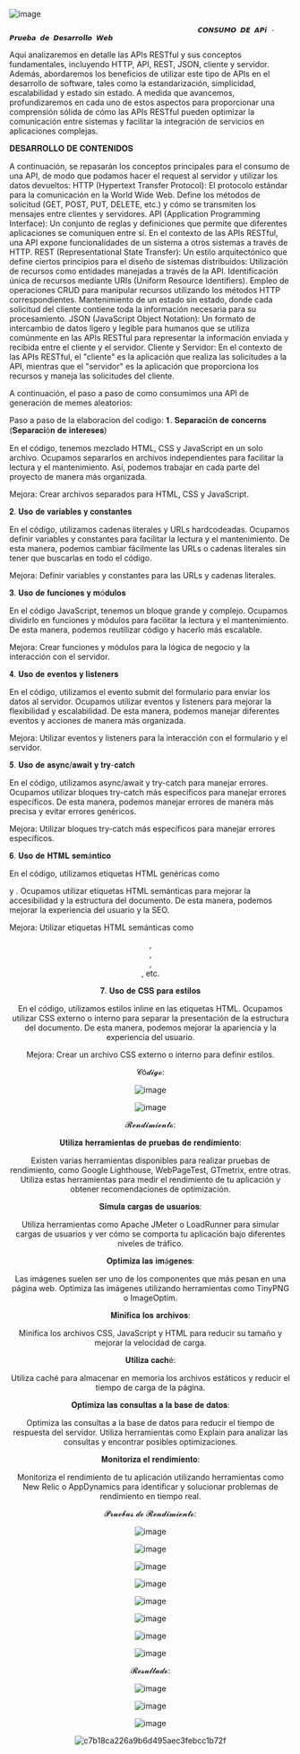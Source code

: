 ![image](https://github.com/AlejoQuiroz08/PruebaDesarrolloWeb/assets/150806786/33dcfb9d-b3ba-4694-9884-dacb6c4f244b)
            
                                                   𝘾𝙊𝙉𝙎𝙐𝙈𝙊 𝘿𝙀 𝘼𝙋𝙞 - 𝙋𝙧𝙪𝙚𝙗𝙖 𝙙𝙚 𝘿𝙚𝙨𝙖𝙧𝙧𝙤𝙡𝙡𝙤 𝙒𝙚𝙗

Aqui analizaremos en detalle las APIs RESTful y sus conceptos fundamentales, incluyendo HTTP, API, REST, JSON, cliente y servidor. Además, abordaremos los beneficios de utilizar este tipo de APIs en el desarrollo de software, tales como la estandarización, simplicidad, escalabilidad y estado sin estado. A medida que avancemos, profundizaremos en cada uno de estos aspectos para proporcionar una comprensión sólida de cómo las APIs RESTful pueden optimizar la comunicación entre sistemas y facilitar la integración de servicios en aplicaciones complejas.

𝐃𝐄𝐒𝐀𝐑𝐑𝐎𝐋𝐋𝐎 𝐃𝐄 𝐂𝐎𝐍𝐓𝐄𝐍𝐈𝐃𝐎𝐒

A continuación, se repasarán los conceptos principales para el consumo de una API, de modo que podamos hacer el request al servidor y utilizar los datos devueltos: 
HTTP (Hypertext Transfer Protocol): El protocolo estándar para la comunicación en la World Wide Web. Define los métodos de solicitud (GET, POST, PUT, DELETE, etc.) y cómo se transmiten los mensajes entre clientes y servidores.
API (Application Programming Interface): Un conjunto de reglas y definiciones que permite que diferentes aplicaciones se comuniquen entre sí. En el contexto de las APIs RESTful, una API expone funcionalidades de un sistema a otros sistemas a través de HTTP. REST (Representational State Transfer): Un estilo arquitectónico que define ciertos principios para el diseño de sistemas distribuidos: Utilización de recursos como entidades manejadas a través de la API. Identificación única de recursos mediante URIs (Uniform Resource Identifiers). Empleo de operaciones CRUD para manipular recursos utilizando los métodos HTTP correspondientes.
Mantenimiento de un estado sin estado, donde cada solicitud del cliente contiene toda la información necesaria para su procesamiento. JSON (JavaScript Object Notation): Un formato de intercambio de datos ligero y legible para humanos que se utiliza comúnmente en las APIs RESTful para representar la información enviada y recibida entre el cliente y el servidor. Cliente y Servidor: En el contexto de las APIs RESTful, el "cliente" es la aplicación que realiza las solicitudes a la API, mientras que el "servidor" es la aplicación que proporciona los recursos y maneja las solicitudes del cliente.

A continuación, el paso a paso de como consumimos una API de generación de memes aleatorios: 

Paso a paso de la elaboracion del codigo:
𝟏. 𝐒𝐞𝐩𝐚𝐫𝐚𝐜𝐢ó𝐧 𝐝𝐞 𝐜𝐨𝐧𝐜𝐞𝐫𝐧𝐬 (𝐒𝐞𝐩𝐚𝐫𝐚𝐜𝐢ó𝐧 𝐝𝐞 𝐢𝐧𝐭𝐞𝐫𝐞𝐬𝐞𝐬)

En el código, tenemos mezclado HTML, CSS y JavaScript en un solo archivo. Ocupamos separarlos en archivos independientes para facilitar la lectura y el mantenimiento. Así, podemos trabajar en cada parte del proyecto de manera más organizada.

Mejora: Crear archivos separados para HTML, CSS y JavaScript.

𝟐. 𝐔𝐬𝐨 𝐝𝐞 𝐯𝐚𝐫𝐢𝐚𝐛𝐥𝐞𝐬 𝐲 𝐜𝐨𝐧𝐬𝐭𝐚𝐧𝐭𝐞𝐬

En el código, utilizamos cadenas literales y URLs hardcodeadas. Ocupamos definir variables y constantes para facilitar la lectura y el mantenimiento. De esta manera, podemos cambiar fácilmente las URLs o cadenas literales sin tener que buscarlas en todo el código.

Mejora: Definir variables y constantes para las URLs y cadenas literales.

𝟑. 𝐔𝐬𝐨 𝐝𝐞 𝐟𝐮𝐧𝐜𝐢𝐨𝐧𝐞𝐬 𝐲 𝐦ó𝐝𝐮𝐥𝐨𝐬

En el código JavaScript, tenemos un bloque grande y complejo. Ocupamos dividirlo en funciones y módulos para facilitar la lectura y el mantenimiento. De esta manera, podemos reutilizar código y hacerlo más escalable.

Mejora: Crear funciones y módulos para la lógica de negocio y la interacción con el servidor.

𝟒. 𝐔𝐬𝐨 𝐝𝐞 𝐞𝐯𝐞𝐧𝐭𝐨𝐬 𝐲 𝐥𝐢𝐬𝐭𝐞𝐧𝐞𝐫𝐬

En el código, utilizamos el evento submit del formulario para enviar los datos al servidor. Ocupamos utilizar eventos y listeners para mejorar la flexibilidad y escalabilidad. De esta manera, podemos manejar diferentes eventos y acciones de manera más organizada.

Mejora: Utilizar eventos y listeners para la interacción con el formulario y el servidor.

𝟓. 𝐔𝐬𝐨 𝐝𝐞 𝐚𝐬𝐲𝐧𝐜/𝐚𝐰𝐚𝐢𝐭 𝐲 𝐭𝐫𝐲-𝐜𝐚𝐭𝐜𝐡

En el código, utilizamos async/await y try-catch para manejar errores. Ocupamos utilizar bloques try-catch más específicos para manejar errores específicos. De esta manera, podemos manejar errores de manera más precisa y evitar errores genéricos.

Mejora: Utilizar bloques try-catch más específicos para manejar errores específicos.

𝟔. 𝐔𝐬𝐨 𝐝𝐞 𝐇𝐓𝐌𝐋 𝐬𝐞𝐦á𝐧𝐭𝐢𝐜𝐨

En el código, utilizamos etiquetas HTML genéricas como <div> y <label>. Ocupamos utilizar etiquetas HTML semánticas para mejorar la accesibilidad y la estructura del documento. De esta manera, podemos mejorar la experiencia del usuario y la SEO.

Mejora: Utilizar etiquetas HTML semánticas como <header>, <main>, <section>, <article>, etc.

𝟕. 𝐔𝐬𝐨 𝐝𝐞 𝐂𝐒𝐒 𝐩𝐚𝐫𝐚 𝐞𝐬𝐭𝐢𝐥𝐨𝐬

En el código, utilizamos estilos inline en las etiquetas HTML. Ocupamos utilizar CSS externo o interno para separar la presentación de la estructura del documento. De esta manera, podemos mejorar la apariencia y la experiencia del usuario.

Mejora: Crear un archivo CSS externo o interno para definir estilos.


𝓒ó𝓭𝓲𝓰𝓸:

![image](https://github.com/AlejoQuiroz08/PruebaDesarrolloWeb/assets/150806786/0aadda43-fa01-499e-a40d-558d7371f77c)


![image](https://github.com/AlejoQuiroz08/PruebaDesarrolloWeb/assets/150806786/bed65720-1971-4810-923f-f4cba44b57e1)

𝓡𝓮𝓷𝓭𝓲𝓶𝓲𝓮𝓷𝓽𝓸:

𝐔𝐭𝐢𝐥𝐢𝐳𝐚 𝐡𝐞𝐫𝐫𝐚𝐦𝐢𝐞𝐧𝐭𝐚𝐬 𝐝𝐞 𝐩𝐫𝐮𝐞𝐛𝐚𝐬 𝐝𝐞 𝐫𝐞𝐧𝐝𝐢𝐦𝐢𝐞𝐧𝐭𝐨:

Existen varias herramientas disponibles para realizar pruebas de rendimiento, como Google Lighthouse, WebPageTest, GTmetrix, entre otras. Utiliza estas herramientas para medir el rendimiento de tu aplicación y obtener recomendaciones de optimización.

𝐒𝐢𝐦𝐮𝐥𝐚 𝐜𝐚𝐫𝐠𝐚𝐬 𝐝𝐞 𝐮𝐬𝐮𝐚𝐫𝐢𝐨𝐬:

Utiliza herramientas como Apache JMeter o LoadRunner para simular cargas de usuarios y ver cómo se comporta tu aplicación bajo diferentes niveles de tráfico.

𝐎𝐩𝐭𝐢𝐦𝐢𝐳𝐚 𝐥𝐚𝐬 𝐢𝐦á𝐠𝐞𝐧𝐞𝐬:

Las imágenes suelen ser uno de los componentes que más pesan en una página web. Optimiza las imágenes utilizando herramientas como TinyPNG o ImageOptim.

𝐌𝐢𝐧𝐢𝐟𝐢𝐜𝐚 𝐥𝐨𝐬 𝐚𝐫𝐜𝐡𝐢𝐯𝐨𝐬:

Minifica los archivos CSS, JavaScript y HTML para reducir su tamaño y mejorar la velocidad de carga.

𝐔𝐭𝐢𝐥𝐢𝐳𝐚 𝐜𝐚𝐜𝐡é:

Utiliza caché para almacenar en memoria los archivos estáticos y reducir el tiempo de carga de la página.

𝐎𝐩𝐭𝐢𝐦𝐢𝐳𝐚 𝐥𝐚𝐬 𝐜𝐨𝐧𝐬𝐮𝐥𝐭𝐚𝐬 𝐚 𝐥𝐚 𝐛𝐚𝐬𝐞 𝐝𝐞 𝐝𝐚𝐭𝐨𝐬: 

Optimiza las consultas a la base de datos para reducir el tiempo de respuesta del servidor. Utiliza herramientas como Explain para analizar las consultas y encontrar posibles optimizaciones.

𝐌𝐨𝐧𝐢𝐭𝐨𝐫𝐢𝐳𝐚 𝐞𝐥 𝐫𝐞𝐧𝐝𝐢𝐦𝐢𝐞𝐧𝐭𝐨:

Monitoriza el rendimiento de tu aplicación utilizando herramientas como New Relic o AppDynamics para identificar y solucionar problemas de rendimiento en tiempo real.
 
𝓟𝓻𝓾𝓮𝓫𝓪𝓼 𝓭𝓮 𝓡𝓮𝓷𝓭𝓲𝓶𝓲𝓮𝓷𝓽𝓸:


![image](https://github.com/AlejoQuiroz08/PruebaDesarrolloWeb/assets/150806786/1864f4e1-868d-47e9-b885-2124920c855a)



![image](https://github.com/AlejoQuiroz08/PruebaDesarrolloWeb/assets/150806786/905e7bcd-3ef8-4156-a7ab-208dcbc50442)



![image](https://github.com/AlejoQuiroz08/PruebaDesarrolloWeb/assets/150806786/c7ac1741-2e0b-4edd-b64b-d9c5e0e99aba)


![image](https://github.com/AlejoQuiroz08/PruebaDesarrolloWeb/assets/150806786/d1fbf430-ff72-4068-93fb-bdf2e18a00f8)



![image](https://github.com/AlejoQuiroz08/PruebaDesarrolloWeb/assets/150806786/8b3834e9-e15c-4ff2-8b60-3d9ecf6d27c1)

 

![image](https://github.com/AlejoQuiroz08/PruebaDesarrolloWeb/assets/150806786/af2ed2a8-d354-4a01-a65a-b73ba6a46006)


![image](https://github.com/AlejoQuiroz08/PruebaDesarrolloWeb/assets/150806786/1307a4b2-8bd3-4859-a248-9865cc07ace4)
 


![image](https://github.com/AlejoQuiroz08/PruebaDesarrolloWeb/assets/150806786/f45b24f5-4761-4ee1-b162-6efdc8a0a5c2)
 

𝓡𝓮𝓼𝓾𝓵𝓽𝓪𝓭𝓸:


![image](https://github.com/AlejoQuiroz08/PruebaDesarrolloWeb/assets/150806786/cb6cbca7-4105-4fe5-8c7a-f54c4fcf2c91)

![image](https://github.com/AlejoQuiroz08/PruebaDesarrolloWeb/assets/150806786/14cd9cdc-8e9f-4926-82d6-986e586d3536)

![image](https://github.com/AlejoQuiroz08/PruebaDesarrolloWeb/assets/150806786/8863e008-4bb9-4bb3-9402-1913b2b4787c)


![c7b18ca226a9b6d495aec3febcc1b72f](https://github.com/AlejoQuiroz08/PruebaDesarrolloWeb/assets/150806786/276f50c4-85a5-4103-b0c0-0eb4133cd629)

